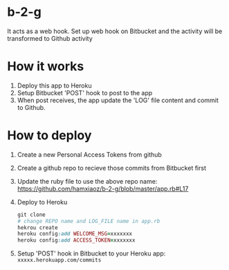 # b-2-g
It acts as a web hook. Set up web hook on Bitbucket and the activity will be transformed to Github activity

# How it works
1. Deploy this app to Heroku
2. Setup Bitbucket 'POST' hook to post to the app
3. When post receives, the app update the 'LOG' file content and commit to Github.

# How to deploy
1. Create a new Personal Access Tokens from github
2. Create a github repo to recieve those commits from Bitbucket first
3. Update the ruby file to use the above repo name: https://github.com/hamxiaoz/b-2-g/blob/master/app.rb#L17
4. Deploy to Heroku

    ```ruby
    git clone
    # change REPO name and LOG_FILE name in app.rb
    hekrou create
    heroku config:add WELCOME_MSG=xxxxxxx
    heroku config:add ACCESS_TOKEN=xxxxxxx
    ```
    
5. Setup 'POST' hook in Bitbucket to your Heroku app:
`xxxxx.herokuapp.com/commits`

